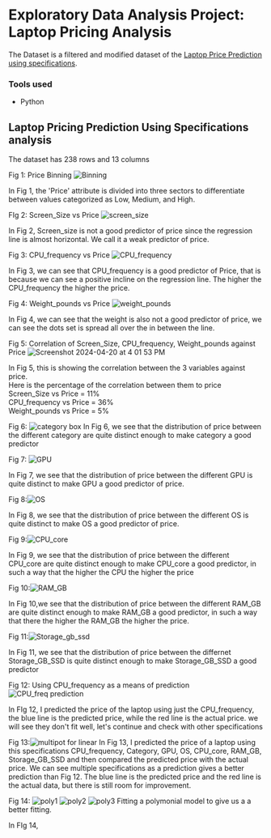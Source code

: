 # Exploratory Data Analysis Project: Laptop Pricing Analysis






The Dataset is a filtered and modified dataset of the [Laptop Price Prediction using specifications](https://www.kaggle.com/datasets/arnabchaki/laptop-price-prediction?resource=download).

### Tools used
* Python
  
##  Laptop Pricing Prediction Using Specifications analysis

The dataset has 238 rows and 13 columns

Fig 1: Price Binning
![Binning](https://github.com/Raphlawren/Laptops_Pricing_Prediction_Using_Specifications/assets/130583230/a4e427ce-9d97-4488-8e82-2874cf2c0154)

In Fig 1, the 'Price' attribute is divided into three sectors to differentiate between values categorized as Low, Medium, and High.

FIg 2: Screen_Size vs Price ![screen_size](https://github.com/Raphlawren/Laptops_Pricing_Prediction_Using_Specifications/assets/130583230/fc1c638b-65a1-44b6-83aa-c7032f80631e)

In Fig 2, Screen_size is not a good predictor of price since the regression line is almost horizontal. We call it a weak predictor of price.

Fig 3: CPU_frequency vs Price
![CPU_frequency](https://github.com/Raphlawren/Laptops_Pricing_Prediction_Using_Specifications/assets/130583230/6db64a43-1358-41ea-8684-5f87f2079e97)


In Fig 3, we can see that CPU_frequency is a good predictor of Price, that is because we can see a positive incline on the regression line. The higher the CPU_frequency the higher the price.

Fig 4: Weight_pounds vs Price
![weight_pounds](https://github.com/Raphlawren/Laptops_Pricing_Prediction_Using_Specifications/assets/130583230/5e8f16e6-4817-4e49-86b2-816cf647e432)

In Fig 4, we can see that the weight is also not a good predictor of price, we can see the dots set is spread all over the in between the line.

Fig 5: Correlation of  Screen_Size, CPU_frequency, Weight_pounds against Price
![Screenshot 2024-04-20 at 4 01 53 PM](https://github.com/Raphlawren/Laptops_Pricing_Prediction_Using_Specifications/assets/130583230/df40c81f-41b4-4a26-900c-7f4bacd39fbc)

In Fig 5, this is showing the correlation between the 3 variables against price.  
Here is the percentage of the correlation between them to price  
Screen_Size vs Price   = 11%  
CPU_frequency vs Price = 36%  
Weight_pounds vs Price = 5%  


Fig 6: ![category box](https://github.com/Raphlawren/Laptops_Pricing_Prediction_Using_Specifications/assets/130583230/f3cb69cf-642a-4636-a091-f7e71949ab3d)
In Fig 6, we see that the distribution of price between the different category are quite distinct enough to make category a good predictor

Fig 7: ![GPU](https://github.com/Raphlawren/Laptops_Pricing_Prediction_Using_Specifications/assets/130583230/b2f3236d-b676-41ac-8a5c-4ff6ed02e8bb)

In Fig 7, we see that the distribution of price between the different GPU is quite distinct to make GPU a good predictor of price.

Fig 8:![OS](https://github.com/Raphlawren/Laptops_Pricing_Prediction_Using_Specifications/assets/130583230/76ee2524-f1c5-44f5-bc25-48040497abf2)

In Fig 8, we see that the distribution of price between the different OS is quite distinct to make OS a good predictor of price.

Fig 9:![CPU_core](https://github.com/Raphlawren/Laptops_Pricing_Prediction_Using_Specifications/assets/130583230/655e0501-dfaa-4ac0-bf90-fdb8b04f2752)

In Fig 9, we see that the distribution of price between the different CPU_core are quite distinct enough to make CPU_core a good predictor, in such a way that the higher the CPU the higher the price

Fig 10:![RAM_GB](https://github.com/Raphlawren/Laptops_Pricing_Prediction_Using_Specifications/assets/130583230/8c89f1b6-2119-4793-a912-998ca5fd189f)

In Fig 10,we see that the distribution of price between the different RAM_GB are quite distinct enough to make RAM_GB a good predictor, in such a way that there the higher the RAM_GB the higher the price.

Fig 11:![Storage_gb_ssd](https://github.com/Raphlawren/Laptops_Pricing_Prediction_Using_Specifications/assets/130583230/aa21c292-73b7-4b80-91d4-e171bc50e6ea)

In Fig 11, we see that the distribution of price between the differnet Storage_GB_SSD  is quite distinct enough to make Storage_GB_SSD a good predictor


Fig 12: Using CPU_frequency as a means of prediction ![CPU_freq prediction](https://github.com/Raphlawren/Laptops_Pricing_Prediction_Using_Specifications/assets/130583230/b4e99e9c-004e-451e-948e-e5c7ed85974a)  

In FIg 12, I predicted the price of the laptop using just the CPU_frequency, the blue line is the predicted price, while the red line is the actual price. we will see they don't fit well, let's continue and check with other specifications

Fig 13:![multipot for linear](https://github.com/Raphlawren/Laptops_Pricing_Prediction_Using_Specifications/assets/130583230/c0597973-5afa-4619-a21f-efc4ae34d425)
In Fig 13, I predicted the price of a laptop using this specifications CPU_frequency, Category, GPU, OS, CPU_core, RAM_GB, Storage_GB_SSD and then compared the predicted price with the actual price. We can see multiple specifications as a prediction gives a better prediction than Fig 12. The blue line is the predicted price and the red line is the actual data, but there is still room for improvement.

Fig 14: ![poly1](https://github.com/Raphlawren/Laptops_Pricing_Prediction_Using_Specifications/assets/130583230/b4913d99-feae-4314-b028-153b8b47bf33)
![poly2](https://github.com/Raphlawren/Laptops_Pricing_Prediction_Using_Specifications/assets/130583230/3d3db71e-6ef8-4ff1-8628-e1032b7e7ad4)
![poly3](https://github.com/Raphlawren/Laptops_Pricing_Prediction_Using_Specifications/assets/130583230/5931a854-5a84-43ba-9c70-aaa5981e00fc)
Fitting a polymonial model to give us a a better fitting.

In FIg 14, 
